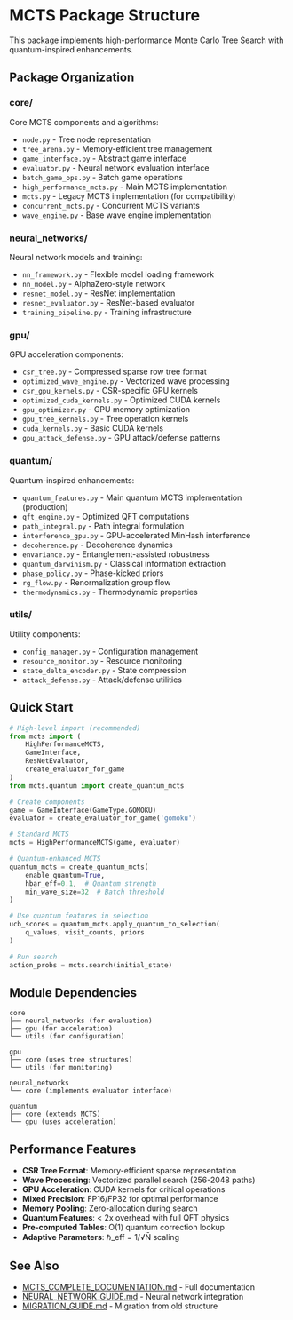 # MCTS Package Structure

This package implements high-performance Monte Carlo Tree Search with quantum-inspired enhancements.

## Package Organization

### core/
Core MCTS components and algorithms:
- `node.py` - Tree node representation
- `tree_arena.py` - Memory-efficient tree management
- `game_interface.py` - Abstract game interface
- `evaluator.py` - Neural network evaluation interface
- `batch_game_ops.py` - Batch game operations
- `high_performance_mcts.py` - Main MCTS implementation
- `mcts.py` - Legacy MCTS implementation (for compatibility)
- `concurrent_mcts.py` - Concurrent MCTS variants
- `wave_engine.py` - Base wave engine implementation

### neural_networks/
Neural network models and training:
- `nn_framework.py` - Flexible model loading framework
- `nn_model.py` - AlphaZero-style network
- `resnet_model.py` - ResNet implementation
- `resnet_evaluator.py` - ResNet-based evaluator
- `training_pipeline.py` - Training infrastructure

### gpu/
GPU acceleration components:
- `csr_tree.py` - Compressed sparse row tree format
- `optimized_wave_engine.py` - Vectorized wave processing
- `csr_gpu_kernels.py` - CSR-specific GPU kernels
- `optimized_cuda_kernels.py` - Optimized CUDA kernels
- `gpu_optimizer.py` - GPU memory optimization
- `gpu_tree_kernels.py` - Tree operation kernels
- `cuda_kernels.py` - Basic CUDA kernels
- `gpu_attack_defense.py` - GPU attack/defense patterns

### quantum/
Quantum-inspired enhancements:
- `quantum_features.py` - Main quantum MCTS implementation (production)
- `qft_engine.py` - Optimized QFT computations
- `path_integral.py` - Path integral formulation
- `interference_gpu.py` - GPU-accelerated MinHash interference
- `decoherence.py` - Decoherence dynamics
- `envariance.py` - Entanglement-assisted robustness
- `quantum_darwinism.py` - Classical information extraction
- `phase_policy.py` - Phase-kicked priors
- `rg_flow.py` - Renormalization group flow
- `thermodynamics.py` - Thermodynamic properties

### utils/
Utility components:
- `config_manager.py` - Configuration management
- `resource_monitor.py` - Resource monitoring
- `state_delta_encoder.py` - State compression
- `attack_defense.py` - Attack/defense utilities

## Quick Start

```python
# High-level import (recommended)
from mcts import (
    HighPerformanceMCTS,
    GameInterface,
    ResNetEvaluator,
    create_evaluator_for_game
)
from mcts.quantum import create_quantum_mcts

# Create components
game = GameInterface(GameType.GOMOKU)
evaluator = create_evaluator_for_game('gomoku')

# Standard MCTS
mcts = HighPerformanceMCTS(game, evaluator)

# Quantum-enhanced MCTS
quantum_mcts = create_quantum_mcts(
    enable_quantum=True,
    hbar_eff=0.1,  # Quantum strength
    min_wave_size=32  # Batch threshold
)

# Use quantum features in selection
ucb_scores = quantum_mcts.apply_quantum_to_selection(
    q_values, visit_counts, priors
)

# Run search
action_probs = mcts.search(initial_state)
```

## Module Dependencies

```
core
├── neural_networks (for evaluation)
├── gpu (for acceleration)
└── utils (for configuration)

gpu
├── core (uses tree structures)
└── utils (for monitoring)

neural_networks
└── core (implements evaluator interface)

quantum
├── core (extends MCTS)
└── gpu (uses acceleration)
```

## Performance Features

- **CSR Tree Format**: Memory-efficient sparse representation
- **Wave Processing**: Vectorized parallel search (256-2048 paths)
- **GPU Acceleration**: CUDA kernels for critical operations
- **Mixed Precision**: FP16/FP32 for optimal performance
- **Memory Pooling**: Zero-allocation during search
- **Quantum Features**: < 2x overhead with full QFT physics
- **Pre-computed Tables**: O(1) quantum correction lookup
- **Adaptive Parameters**: ℏ_eff = 1/√N̄ scaling

## See Also

- [MCTS_COMPLETE_DOCUMENTATION.md](../MCTS_COMPLETE_DOCUMENTATION.md) - Full documentation
- [NEURAL_NETWORK_GUIDE.md](../NEURAL_NETWORK_GUIDE.md) - Neural network integration
- [MIGRATION_GUIDE.md](../MIGRATION_GUIDE.md) - Migration from old structure